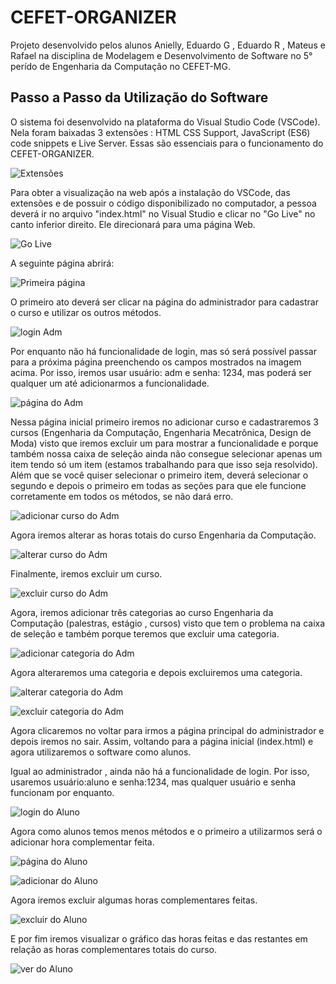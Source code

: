 # CEFET-ORGANIZER
Projeto desenvolvido pelos alunos Anielly, Eduardo G , Eduardo R , Mateus e Rafael na disciplina de Modelagem e Desenvolvimento de Software no 5° perído de Engenharia da Computação no CEFET-MG.

## Passo a Passo da Utilização do Software
O sistema foi desenvolvido na plataforma do Visual Studio Code (VSCode). Nela foram baixadas 3 extensões : HTML CSS Support, JavaScript (ES6) code snippets e Live Server. Essas são essenciais para o funcionamento do CEFET-ORGANIZER. 

![Extensões](img/img1.jpeg)

Para obter a visualização na web após a instalação do VSCode, das extensões e de possuir o código disponibilizado no computador, a pessoa deverá ir no arquivo "index.html" no Visual Studio e clicar no "Go Live" no canto inferior direito. Ele direcionará para uma página Web.

![Go Live](img/img2.jpeg)

A seguinte página abrirá:

![Primeira página](img/img3.jpeg)

O primeiro ato deverá ser clicar na página do administrador para cadastrar o curso e utilizar os outros métodos.

![login Adm](img/img4.jpeg)

Por enquanto não há funcionalidade de login, mas só será possível passar para a próxima página preenchendo os campos mostrados na imagem acima. Por isso, iremos usar usuário: adm e senha: 1234, mas poderá ser qualquer um até adicionarmos a funcionalidade.

![página do Adm](img/img5.jpeg)

Nessa página inicial primeiro iremos no adicionar curso e cadastraremos 3 cursos (Engenharia da Computação, Engenharia Mecatrônica, Design de Moda) visto que iremos excluir um para mostrar a funcionalidade e porque também nossa caixa de seleção ainda não consegue selecionar apenas um item tendo só um item (estamos trabalhando para que isso seja resolvido). Além que se você quiser selecionar o primeiro item, deverá selecionar o segundo e depois o primeiro em todas as seções para que ele funcione corretamente em todos os métodos, se não dará erro.

![adicionar curso do Adm](img/img6.jpeg)

Agora iremos alterar as horas totais do curso Engenharia da Computação.

![alterar curso do Adm](img/img7.jpeg)

Finalmente, iremos excluir um curso.

![excluir curso do Adm](img/img8.jpeg)

Agora, iremos adicionar três categorias ao curso Engenharia da Computação (palestras, estágio , cursos) visto que tem o problema na caixa de seleção e também porque teremos que excluir uma categoria.

![adicionar categoria do Adm](img/img9.jpeg)

Agora alteraremos uma categoria e depois excluiremos uma categoria.

![alterar categoria do Adm](img/img10.jpeg)

![excluir categoria do Adm](img/img11.jpeg)

Agora clicaremos no voltar para irmos a página principal do administrador e depois iremos no sair. Assim, voltando para a página inicial (index.html) e agora utilizaremos o software como alunos.

Igual ao administrador , ainda não há a funcionalidade de login. Por isso, usaremos usuário:aluno e senha:1234, mas qualquer usuário e senha funcionam por enquanto.

![login do Aluno](img/img12.jpeg)

Agora como alunos temos menos métodos e o primeiro a utilizarmos será o adicionar hora complementar feita.

![página do Aluno](img/img13.jpeg)

![adicionar do Aluno](img/img14.jpeg)

Agora iremos excluir algumas horas complementares feitas.

![excluir do Aluno](img/img15.jpeg)

E por fim iremos visualizar o gráfico das horas feitas e das restantes em relação as horas complementares totais do curso.

![ver do Aluno](img/img16.jpeg)